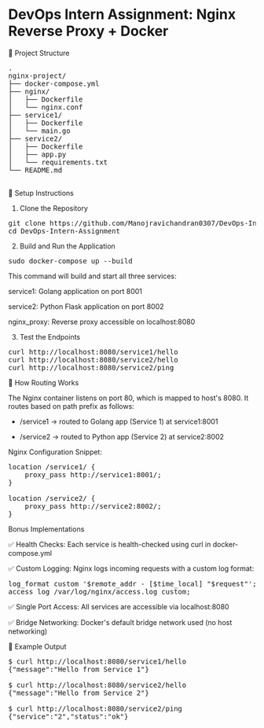 # DevOps Intern Assignment: Nginx Reverse Proxy + Docker

📁 Project Structure

<pre>
.
nginx-project/
├── docker-compose.yml
├── nginx/
│   ├── Dockerfile
│   └── nginx.conf
├── service1/
│   ├── Dockerfile
│   └── main.go
├── service2/
│   ├── Dockerfile
│   ├── app.py
│   └── requirements.txt
└── README.md

</pre>

🚀 Setup Instructions
1. Clone the Repository

  <pre>git clone https://github.com/Manojravichandran0307/DevOps-Intern-Assignment.git
cd DevOps-Intern-Assignment</pre>  
   
2. Build and Run the Application   


<pre>sudo docker-compose up --build</pre>
This command will build and start all three services:  

service1: Golang application on port 8001  

service2: Python Flask application on port 8002  

nginx_proxy: Reverse proxy accessible on localhost:8080  

3. Test the Endpoints
   
<pre>curl http://localhost:8080/service1/hello   
curl http://localhost:8080/service2/hello  
curl http://localhost:8080/service2/ping  
</pre>

🔁 How Routing Works

The Nginx container listens on port 80, which is mapped to host's 8080. It routes based on path prefix as follows:  
* /service1 → routed to Golang app (Service 1) at service1:8001  

* /service2 → routed to Python app (Service 2) at service2:8002

Nginx Configuration Snippet:

<pre>
location /service1/ {
    proxy_pass http://service1:8001/;
}

location /service2/ {
    proxy_pass http://service2:8002/;
}
</pre>

Bonus Implementations  

✅ Health Checks: Each service is health-checked using curl in docker-compose.yml  

✅ Custom Logging: Nginx logs incoming requests with a custom log format:

<pre>log_format custom '$remote_addr - [$time_local] "$request"';
access_log /var/log/nginx/access.log custom;</pre>

✅ Single Port Access: All services are accessible via localhost:8080

✅ Bridge Networking: Docker's default bridge network used (no host networking)

🧪 Example Output
<pre>
$ curl http://localhost:8080/service1/hello
{"message":"Hello from Service 1"}

$ curl http://localhost:8080/service2/hello
{"message":"Hello from Service 2"}

$ curl http://localhost:8080/service2/ping
{"service":"2","status":"ok"}
</pre>
